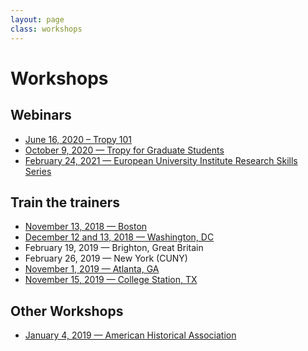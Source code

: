 ```yaml
---
layout: page
class: workshops
---
```


# Workshops

## Webinars

- [June 16, 2020 – Tropy 101](https://www.youtube.com/watch?v=jWjP90EWHkQ)
- [October 9, 2020 — Tropy for Graduate Students](https://www.youtube.com/watch?v=yppPfY9Vb48)
- [February 24, 2021 — European University Institute Research Skills Series](https://www.youtube.com/watch?v=yuxlkRlFwhI)


## Train the trainers

- [November 13, 2018 — Boston](https://tropy.org/blog/boston-train-the-trainers)
- [December 12 and 13, 2018 — Washington, DC](https://tropy.org/blog/dc-train-the-trainers)
- February 19, 2019 — Brighton, Great Britain
- February 26, 2019 — New York (CUNY)
- [November 1, 2019 — Atlanta, GA](https://tropy.org/blog/train-the-trainers-atlanta)
- [November 15, 2019 — College Station, TX](https://tropy.org/blog/train-the-trainers-atlanta)


## Other Workshops

- [January 4, 2019 — American Historical Association](https://aha.confex.com/aha/2019/webprogram/Session17353.html)
